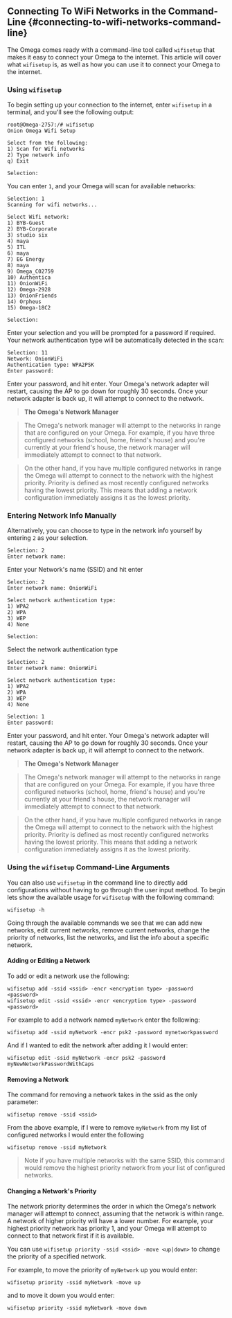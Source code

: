 

## Connecting To WiFi Networks in the Command-Line {#connecting-to-wifi-networks-command-line}

<!-- // TODO:
//  idea: separate the what from the how in this article
//  lets have a section outlining WHAT is going to happen here:
//    - enter network info
//    - connection attempt based on available networks and configured network priority
//      - super describe what priority means in this case - assume that readers of this article haven't read any of the console articles
//      - mention that the AP will go down for about a maximum of 30 seconds while the connection is attempted
//    - talk about the case where connecting to the STA fails - how the AP should come back up afterwards, give a few reasons as to why the connection may have failed (wrong authentication type selected, wrong password entered)
//
//  And then we can go over the 3 HOWs:
//    1) scanning for available networks
//    2) typing the network info
//    new section - using command line arguments -->

The Omega comes ready with a command-line tool called `wifisetup` that makes it easy to connect your Omega to the internet. This article will cover what `wifisetup` is, as well as how you can use it to connect your Omega to the internet.


<!-- ### What is `wifisetup`

When you use `wifisetup`, you'll enter your network info, and then the Omega's network manager will attempt to the networks in range that are configured on your Omega. For example, if you have three configured networks (school, home, friend's house) and you're currently at your friend's house, the network manager will immediately attempt to connect to that network.

On the other hand, if you have multiple configured networks in range the Omega will attempt to connect to the network with the highest priority. Priority is defined as most recently configured networks having the lowest priority. This means that adding a network configuration immediately assigns it as the lowest priority.

Once you configure your new network, the Omega's AP will go down for about 30 seconds and attempt to connect to the network on restart. If it fails to connect you may have entered incorrect information (wrong authentication type selected, wrong password entered). -->

### Using `wifisetup`

To begin setting up your connection to the internet, enter `wifisetup` in a terminal, and you'll see the following output:

```
root@Omega-2757:/# wifisetup
Onion Omega Wifi Setup

Select from the following:
1) Scan for Wifi networks
2) Type network info
q) Exit

Selection:

```

You can enter `1`, and your Omega will scan for available networks:

```
Selection: 1
Scanning for wifi networks...

Select Wifi network:
1) BYB-Guest
2) BYB-Corporate
3) studio six
4) maya
5) ITL
6) maya
7) EG Energy
8) maya
9) Omega_C02759
10) Authentica
11) OnionWiFi
12) Omega-2928
13) OnionFriends
14) Orpheus
15) Omega-18C2

Selection:
```


Enter your selection and you will be prompted for a password if required. Your network authentication type will be automatically detected in the scan:


```
Selection: 11
Network: OnionWiFi
Authentication type: WPA2PSK
Enter password:
```

Enter your password, and hit enter. Your Omega's network adapter will restart, causing the AP to go down for roughly 30 seconds. Once your network adapter is back up, it will attempt to connect to the network.


>**The Omega's Network Manager**

>The Omega's network manager will attempt to the networks in range that are configured on your Omega. For example, if you have three configured networks (school, home, friend's house) and you're currently at your friend's house, the network manager will immediately attempt to connect to that network.

>On the other hand, if you have multiple configured networks in range the Omega will attempt to connect to the network with the highest priority. Priority is defined as most recently configured networks having the lowest priority. This means that adding a network configuration immediately assigns it as the lowest priority.


### Entering Network Info Manually

Alternatively, you can choose to type in the network info yourself by entering `2` as your selection.

```
Selection: 2
Enter network name:
```
Enter your Network's name (SSID) and hit enter


```
Selection: 2
Enter network name: OnionWiFi

Select network authentication type:
1) WPA2
2) WPA
3) WEP
4) None

Selection:
```

Select the network authentication type

```
Selection: 2
Enter network name: OnionWiFi

Select network authentication type:
1) WPA2
2) WPA
3) WEP
4) None

Selection: 1
Enter password:
```

Enter your password, and hit enter. Your Omega's network adapter will restart, causing the AP to go down for roughly 30 seconds. Once your network adapter is back up, it will attempt to connect to the network.

>**The Omega's Network Manager**

>The Omega's network manager will attempt to the networks in range that are configured on your Omega. For example, if you have three configured networks (school, home, friend's house) and you're currently at your friend's house, the network manager will immediately attempt to connect to that network.

>On the other hand, if you have multiple configured networks in range the Omega will attempt to connect to the network with the highest priority. Priority is defined as most recently configured networks having the lowest priority. This means that adding a network configuration immediately assigns it as the lowest priority.



### Using the `wifisetup` Command-Line Arguments


You can also use `wifisetup` in the command line to directly add configurations without having to go through the user input method. To begin lets show the available usage for `wifisetup` with the following command:

```
wifisetup -h
```


Going through the available commands we see that we can add new networks, edit current networks, remove current networks, change the priority of networks, list the networks, and list the info about a specific network.


#### Adding or Editing a Network

To add or edit a network use the following:

```
wifisetup add -ssid <ssid> -encr <encryption type> -password <password>
wifisetup edit -ssid <ssid> -encr <encryption type> -password <password>
```

For example to add a network named `myNetwork` enter the following:

```
wifisetup add -ssid myNetwork -encr psk2 -password mynetworkpassword
```

And if I wanted to edit the network after adding it I would enter:

```
wifisetup edit -ssid myNetwork -encr psk2 -password myNewNetworkPasswordWithCaps
```

#### Removing a Network

The command for removing a network takes in the ssid as the only parameter:

```
wifisetup remove -ssid <ssid>
```

From the above example, if I were to remove `myNetwork` from my list of configured networks I would enter the following

```
wifisetup remove -ssid myNetwork
```

>Note if you have multiple networks with the same SSID, this command would remove the highest priority network from your list of configured networks.


#### Changing a Network's Priority

The network priority determines the order in which the Omega's network manager will attempt to connect, assuming that the network is within range. A network of higher priority will have a lower number. For example, your highest priority network has priority 1, and your Omega will attempt to connect to that network first if it is available.

You can use `wifisetup priority -ssid <ssid> -move <up|down>` to change the priority of a specified network.

For example, to move the priority of `myNetwork` up you would enter:

```
wifisetup priority -ssid myNetwork -move up
```

and to move it down you would enter:

```
wifisetup priority -ssid myNetwork -move down
```
